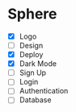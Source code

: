 # Sphere
- [x] Logo
- [ ] Design
- [x] Deploy
- [x] Dark Mode
- [ ] Sign Up
- [ ] Login
- [ ] Authentication
- [ ] Database